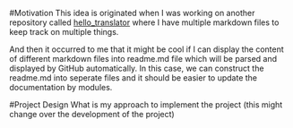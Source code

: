 #Motivation
This idea is originated when I was working on another repository called [hello_translator](https://github.com/GHLgh/hello_translator)
where I have multiple markdown files to keep track on multiple things.

And then it occurred to me that it might be cool if I can display the content of different markdown files into readme.md file
which will be parsed and displayed by GitHub automatically. In this case, we can construct the readme.md into seperate files
and it should be easier to update the documentation by modules.

#Project Design
What is my approach to implement the project (this might change over the development of the project)
